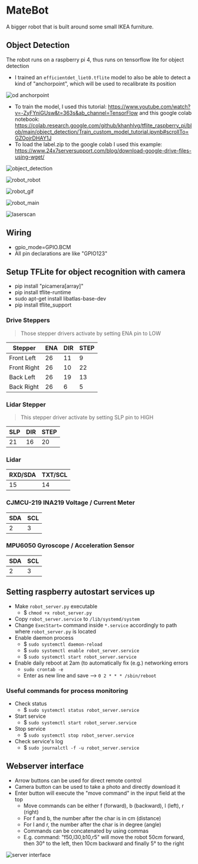 # MateBot
A bigger robot that is built around some small IKEA furniture.

## Object Detection

The robot runs on a raspberry pi 4, thus runs on tensorflow lite for object detection

- I trained an `efficientdet_liet0.tflite` model to also be able to detect a kind of "anchorpoint", which will be used to recalibrate its position

![od anchorpoint](docs/imgs/anchorpoint_od.png)

- To train the model, I used this tutorial: https://www.youtube.com/watch?v=-ZyFYniGUsw&t=363s&ab_channel=TensorFlow and this google colab notebook: https://colab.research.google.com/github/khanhlvg/tflite_raspberry_pi/blob/main/object_detection/Train_custom_model_tutorial.ipynb#scrollTo=GZOojrDHAY1J
- To load the label.zip to the google colab I used this example: https://www.24x7serversupport.com/blog/download-google-drive-files-using-wget/

![object_detection](docs/imgs/object_detection.png)

![robot_robot](docs/imgs/robot.jpeg)

![robot_gif](docs/imgs/robot_gif.gif)

![robot_main](docs/imgs/robot_main.jpeg)

![laserscan](docs/imgs/ros_laserscan.png)

## Wiring

- gpio_mode=GPIO.BCM
- All pin declarations are like "GPIO123"

## Setup TFLite for object recognition with camera

- pip install "picamera[array]"
- pip install tflite-runtime
- sudo apt-get install libatlas-base-dev
- pip install tflite_support

### Drive Steppers

> Those stepper drivers activate by setting ENA pin to LOW

| Stepper |ENA | DIR | STEP |
|-|-|-|-|
| Front Left | 26 | 11 | 9 |
| Front Right | 26 | 10 | 22 |
| Back Left | 26 | 19 | 13 |
| Back Right | 26 | 6 | 5 |

### Lidar Stepper

> This stepper driver activate by setting SLP pin to HIGH

| SLP | DIR | STEP |
|-|-|-|
| 21 | 16 | 20 |

### Lidar

| RXD/SDA | TXT/SCL |
|-|-|
| 15 | 14 |

### CJMCU-219 INA219 Voltage / Current Meter

| SDA | SCL |
|-|-|
| 2 | 3 | 

### MPU6050 Gyroscope / Acceleration Sensor

| SDA | SCL |
|-|-|
| 2 | 3 | 

## Setting raspberry autostart services up

* Make `robot_server.py` executable
    * $ `chmod +x robot_server.py`
* Copy `robot_server.service` to `/lib/systemd/system`
* Change `ExecStart=` command inside `*.service` accordingly to path where `robot_server.py` is located
* Enable daemon process
    * $ `sudo systemctl daemon-reload`
    * $ `sudo systemctl enable robot_server.service`
    * $ `sudo systemctl start robot_server.service`
* Enable daily reboot at 2am (to automatically fix (e.g.) networking errors
  * `sudo crontab -e`
  * Enter as new line and save --> `0 2 * * * /sbin/reboot`

### Useful commands for process monitoring

* Check status
    * $ `sudo systemctl status robot_server.service`
* Start service
    * $ `sudo systemctl start robot_server.service`
* Stop service
    * $ `sudo systemctl stop robot_server.service`
* Check service's log
    * $ `sudo journalctl -f -u robot_server.service`

## Webserver interface

- Arrow buttons can be used for direct remote control
- Camera button can be used to take a photo and directly download it
- Enter button will execute the "move command" in the input field at the top
     - Move commands can be either f (forward), b (backward), l (left), r (right)
     - For f and b, the number after the char is in cm (distance)
     - For l and r, the number after the char is in degree (angle)
     - Commands can be concatenated by using commas
     - E.g. command: "f50,l30,b10,r5" will move the robot 50cm forward, then 30° to the left,
     then 10cm backward and finally 5° to the right 

![server interface](docs/imgs/server_interface.png)